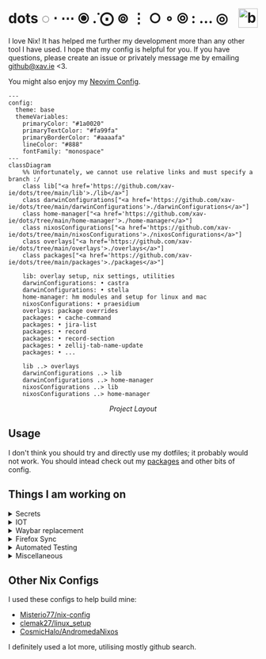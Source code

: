 # dots ◌ ⋅ ⋯ ⦿ .̇ ⨀ ⊚ ⋮ ○ ∘ ⦾ : … ◎ <a href="https://builtwithnix.org"><img src="https://builtwithnix.org/badge.svg" alt="built with nix" height="39" align="right"/></a>

I love Nix! It has helped me further my development more than any
other tool I have used. I hope that my config is helpful for you. If you
have questions, please create an issue or privately message me by
emailing github@xav.ie <3.

You might also enjoy my [Neovim Config](https://github.com/xav-ie/xnixvim).

```mermaid
---
config:
  theme: base
  themeVariables:
    primaryColor: "#1a0020"
    primaryTextColor: "#fa99fa"
    primaryBorderColor: "#aaaafa"
    lineColor: "#888"
    fontFamily: "monospace"
---
classDiagram
    %% Unfortunately, we cannot use relative links and must specify a branch :/
    class lib["<a href='https://github.com/xav-ie/dots/tree/main/lib'>./lib</a>"]
    class darwinConfigurations["<a href='https://github.com/xav-ie/dots/tree/main/darwinConfigurations'>./darwinConfigurations</a>"]
    class home-manager["<a href='https://github.com/xav-ie/dots/tree/main/home-manager'>./home-manager</a>"]
    class nixosConfigurations["<a href='https://github.com/xav-ie/dots/tree/main/nixosConfigurations'>./nixosConfigurations</a>"]
    class overlays["<a href='https://github.com/xav-ie/dots/tree/main/overlays'>./overlays</a>"]
    class packages["<a href='https://github.com/xav-ie/dots/tree/main/packages'>./packages</a>"]

    lib: overlay setup, nix settings, utilities
    darwinConfigurations: • castra
    darwinConfigurations: • stella
    home-manager: hm modules and setup for linux and mac
    nixosConfigurations: • praesidium
    overlays: package overrides
    packages: • cache-command
    packages: • jira-list
    packages: • record
    packages: • record-section
    packages: • zellij-tab-name-update
    packages: • ...

    lib ..> overlays
    darwinConfigurations ..> lib
    darwinConfigurations ..> home-manager
    nixosConfigurations ..> lib
    nixosConfigurations ..> home-manager
```

<div align="center">
    <em>Project Layout</em>
</div>

## Usage

I don't think you should try and directly use my dotfiles; it probably
would not work. You should intead check out my [packages](./packages) and
other bits of config.

## Things I am working on

<details>
<summary>Secrets</summary>  
I want to configure secrets the "right way".

- [ ] Use `pass` or `age` to just store all my ENV variables, but
      then it is another master password to remember, so I think I would
      rather figure something out with the bitwarden cli, my manager of
      choice. Honestly, I don't really know the best course of action,
      because what if I want to change my manager?? I might also want to
      just completely forgo bitwarden and just use good old encryption...
      There has to be someone else who thought of this
- [ ] Look into these secret solutions others have worked on:

  - [Secrets Management with SOPS-NIX by Vimjoyer](https://youtube.com/watch?v=G5f6GC7SnhU)
  - [NixOS Secrets Management by Emergent Mind](https://youtube.com/watch?v=G5f6GC7SnhU)
  - [Encrypted Secrets with NixOS](https://xeiaso.net/blog/nixos-encrypted-secrets-2021-01-20/)
  - [A Modern and Secure Desktop Setup](https://discourse.nixos.org/t/a-modern-and-secure-desktop-setup/41154)
  - [We should manage secrets the systemd way!](https://youtube.com/watch?v=YFXwV0ZO9NE)
  - [Alternative way to handle secrets](https://discourse.nixos.org/t/alternative-way-to-handle-secrets/35511)
  - [Introducing Secrix](https://journal.platonic.systems/introducing-secrix)
  - [Handling Secrets in NixOS: An Overview](https://discourse.nixos.org/t/handling-secrets-in-nixos-an-overview-git-crypt-agenix-sops-and-when-to-use-them/35462)
  </details>

<details>
<summary>IOT</summary>  
I have some things in my house that I want control with my computer.

- Computer lights are semi-controllable through `open-rgb -p`, but I
  need to set up more profiles.
- Govee light is controlled via an API. I think I just have to build a
  simple script to do so.
- Apple Home / TP-Link Switches.. I have no idea how to connect to
these yet, but I do know it is annoying to open my phone to turn on
my lights... I probably need to buy a homepod mini to also make them
"always connected" bc my phone takes like 10-20 seconds to connect
to them when I get home, which is really annoying bc it also
sometimes does not connect.
</details>

<details>
<summary>Waybar replacement</summary>  
I am not 100% happy with Waybar. It is a great tool for getting started,
but I want complete control. Also, the blur is controled through hacks.
Vimjoyer made a video on AGS: https://youtube.com/watch?v=GvpTUKaXqNk

I think this is a good idea to learn because it seems extremely
extensible to make future applications.

This should also mean I get keyboad access!

</details>

<details>
<summary>Firefox Sync</summary>

- [ ] I need to just make my firefox configured more through Nix. A
      lot of my plugins and settings are not 100% synced properly.
- [ ] I also need to find a RSS reader that can read/sync with a file
    system. I am currently using FeedBro, but it does not sync between
    my desktop and laptop.
</details>

<details>
<summary>Automated Testing</summary>
You will notice that a lot of my commits are update, then fixing the
update. This is because I update depencies from my desktop or laptop,
and then update from the other. This often leads to build time errors
that only occurs on the other system due to new options/drivers/etc.

There is a person who has a twitter thread (I can't remember who >:[)
who explain how they set up automated Github CI to test their config.

This would be **amazing** and I want to set this up, too.

I also want it to be where it will also boot up the desktop and take a
screenshot of it open and maybe even do some actions.

</details>

<details>
<summary>Miscellaneous</summary>

- [ ] Global mute - this will require building a virtual HID device
      that is recognized by Zoom. Then, when you mute this virtual device,
      the state is reflected in Zoom as well. This opens up many
      possibilities, the most obvious being a notification tray icon you
      can use to easily see muted state
- [ ] Backgrounds repo/drive sync: I need to sync my backgrounds with
      proton drive.
- [ ] Email notifications - web browser email notifications are
      acceptable, but they do not have a "delete" nor a "mark as read
      action", which would really help me to get to inbox 0.
- [ ] PETS - I really want to modify Spamton-Linux-Shimejii repo to
      have multiple different types of Shimejii. Right now, there is just
      this really ugly one. I also want to fix the divide by zero errors
      that keep making it crash.
- [ ] Email - just set up himalaya email client in vim.
- [ ] Reminders - I want my gcal to appear in my system and I want to
      be able to easily manage past and future reminders, a calendar. So I
      just have to set up a good and pretty system calendar
- [ ] Pomodoro - Set up system pomodoro
- [ ] Screensharing - I would prefer somebindings and a bit more
      chrome/indicators in my bar to show that I am sharing screen. I
      dislike that I could be screensharing and not really be aware that I
      am.
- [ ] Do Not Disturb - I would like to trigger DND when I am
      scrensharing. I really dislike that notifications come through on
      screenshare. Maybe I can still allow notifications, but hide them
      from screenshare entirely??? That would be really cool.
- [ ] use nix-colors repo for theming everything This is interesting:
      [colemickens/nixcfg/mixins/\_preferences.nix](https://github.com/colemickens/nixcfg/blob/3705032fd67f231fe83fd3bc25d4021b80394b1c/mixins/_preferences.nix)
- [ ] create a zellij key overlay plugin
  - [ ] [awesome-zellij](https://github.com/zellij-org/awesome-zellij)
  - [ ] [zellij plugin system walkthrough](https://github.com/Kangaxx-0/first-zellij-plugin)
  - [ ] [Learning from Developing a Zellij Plugin](https://blog.nerd.rocks/posts/profiling-zellij-plugins/)
  - [ ] [Common Snippets for Developing Zellij Plugins](https://blog.nerd.rocks/posts/common-snippets-for-zellij-development/)
- [ ] Try out and get good at Jujutsu
  - [ ] [What if version control was AWESOME?](https://www.youtube.com/watch?v=2otjrTzRfVk)
  - [ ] [jj-init](https://v5.chriskrycho.com/essays/jj-init/)
  - [ ] [Steve's Jujutsu Tutorial](https://steveklabnik.github.io/jujutsu-tutorial)
  - [ ] [Jujutsu Tutorial](https://jj-vcs.github.io/jj/latest/tutorial/)
  </details>

## Other Nix Configs

I used these configs to help build mine:

- [Misterio77/nix-config](https://github.com/Misterio77/nix-config/blob/e360a9ecf6de7158bea813fc075f3f6228fc8fc0)
- [clemak27/linux_setup](https://github.com/clemak27/linux_setup/blob/4970745992be98b0d00fdae336b4b9ee63f3c1af)
- [CosmicHalo/AndromedaNixos](https://github.com/CosmicHalo/AndromedaNixos/blob/665668415fa72e850d322adbdacb81c1251301c0)

I definitely used a lot more, utilising mostly github search.
